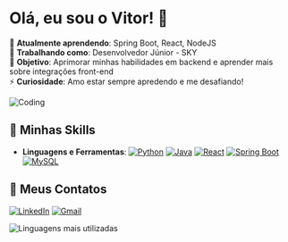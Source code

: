 # Olá, eu sou o Vitor! 👋

🌱 **Atualmente aprendendo**: Spring Boot, React, NodeJS<br>
💼 **Trabalhando como**: Desenvolvedor Júnior - SKY<br>
🎯 **Objetivo**: Aprimorar minhas habilidades em backend e aprender mais sobre integrações front-end<br> 
⚡ **Curiosidade**: Amo estar sempre apredendo e me desafiando!

![Coding](https://media.giphy.com/media/4rZA5D22301iMgrUNd/giphy.gif)

## 🚀 Minhas Skills
- **Linguagens e Ferramentas**:
  [![Python](https://skillicons.dev/icons?i=python)](https://www.python.org/)
  [![Java](https://skillicons.dev/icons?i=java)](https://www.java.com/pt-BR/)
  [![React](https://skillicons.dev/icons?i=react)](https://react.dev/)
  [![Spring Boot](https://skillicons.dev/icons?i=spring)](https://spring.io/projects/spring-boot)
  [![MySQL](https://skillicons.dev/icons?i=mysql)](https://www.mysql.com/)
  
## 🔗 Meus Contatos
[![LinkedIn](https://img.shields.io/badge/LinkedIn-0077B5?style=for-the-badge&logo=linkedin&logoColor=white)](https://www.linkedin.com/in/vitor-alves-484932230/)
[![Gmail](https://img.shields.io/badge/Gmail-D14836?style=for-the-badge&logo=gmail&logoColor=white)](vitoralves0801@gmail.com)

![Linguagens mais utilizadas](https://github-readme-stats.vercel.app/api/top-langs/?username=vitu1415&layout=compact&theme=radical)
